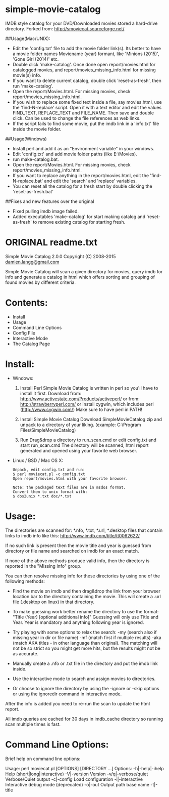 # simple-movie-catalog
IMDB style catalog for your DVD/Downloaded movies stored a hard-drive directory. Forked from: http://smoviecat.sourceforge.net/

##Usage(Mac/UNIX):
- Edit the 'config.txt' file to add the movie folder link(s). Its better to have a movie folder names Moviename (year) formant, like 'Minions (2015)', 'Gone Girl (2014)' etc.
- Double click 'make-catalog'. Once done open report/movies.html for catalogged movies, and report/movies_missing_info.html for missing movie(s) info.
- If you want to delete current catalog, double click 'reset-as-fresh', then run 'make-catalog'.
- Open the report/Movies.html. For missing movies, check report/movies_missing_info.html.
- If you wish to replace some fixed text inside a file, say movies.html, use the 'find-N-replace' script. Open it with a text editor and edit the values FIND_TEXT, REPLACE_TEXT and FILE_NAME. Then save and double click. Can be used to change the file references as web links.
- If the script fails to find some movie, put the imdb link in a 'info.txt' file inside the movie folder.

##Usage(Windows)
- Install perl and add it as an "Environment variable" in your windows.
- Edit 'config.txt' and add movie folder paths (like E:\Movies).
- run make-catalog.bat.
- Open the report/Movies.html. For missing movies, check report/movies_missing_info.html.
- If you want to replace anything in the report/movies.html, edit the 'find-N-replace.bat' and edit the 'search' and 'replace' variables.
- You can reset all the catalog for a fresh start by double clicking the 'reset-as-fresh.bat'

##Fixes and new features over the original
- Fixed pulling imdb image failed.
- Added executables 'make-catalog' for start making catalog and 'reset-as-fresh' to remove existing catalog for starting fresh.


# ORIGINAL readme.txt

Simple Movie Catalog 2.0.0
Copyright (C) 2008-2015 damien.langg@gmail.com

Simple Movie Catalog will scan a given directory for movies,
query imdb for info and generate a catalog in html which offers
sorting and grouping of found movies by different criteria.

Contents:
=========

 - Install
 - Usage
 - Command Line Options
 - Config File
 - Interactive Mode
 - The Catalog Page



Install:
========

* Windows:

   1. Install Perl
      Simple Movie Catalog is written in perl so you'll have to install it first.
      Download from: http://www.activestate.com/Products/activeperl/
      or from: http://strawberryperl.com/
      or install cygwin, which includes perl (http://www.cygwin.com/)
      Make sure to have perl in PATH!

   2. Install Simple Movie Catalog
      Download SimpleMovieCatalog.zip and unpack to a directory of your liking.
      (example: C:\Program Files\SimpleMovieCatalog)

   3. Run
      Drag&drop a directory to run_scan.cmd or edit config.txt and start run_scan.cmd
      The directory will be scanned, html report generated and opened using your
      favorite web browser.

* Linux / BSD / Mac OS X:

      Unpack, edit config.txt and run:
      $ perl moviecat.pl -c config.txt
      Open report/movies.html with your favorite browser.

      Note: the packaged text files are in msdos format.
      Convert them to unix format with:
      $ dos2unix *.txt doc/*.txt



Usage:
======

The directories are scanned for: *.nfo, *.txt, *.url, *.desktop files that
contain links to imdb info like this: http://www.imdb.com/title/tt0062622/

If no such link is present then the movie title and year is guessed from
directory or file name and searched on imdb for an exact match.

If none of the above methods produce valid info, then the directory is
reported in the "Missing Info" group.

You can then resolve missing info for these directories by using one of
the following methods:

 - Find the movie on imdb and then drag&drop the link from your
   browser location bar to the directory containing the movie.
   This will create a .url file (.desktop on linux) in that directory.

 - To make guessing work better rename the directory to use the format:
   "Title (Year) [optional additional info]"
   Guessing will only use Title and Year. Year is mandatory and anything
   following year is ignored.

 - Try playing with some options to relax the search:
        -my (search also if missing year in dir or file name)
        -mf (match first if multiple results)
        -aka (match AKA titles - in other language than original).
   The matching will not be so strict so you might get more hits,
   but the results might not be as accurate.

 - Manually create a .nfo or .txt file in the directory and put
   the imdb link inside.

 - Use the interactive mode to search and assign movies to directories.

 - Or choose to ignore the directory by using the -ignore or -skip options
   or using the ignoredir command in interactive mode.

After the info is added you need to re-run the scan to update the html report.

All imdb queries are cached for 30 days in imdb_cache directory so running scan
multiple times is fast.



Command Line Options:
=====================

Brief help on command line options:

Usage: perl moviecat.pl [OPTIONS] [DIRECTORY ...]
  Options:
    -h|-help|-ihelp         Help (short|long|interactive)
    -V|-version             Version
    -v/q|-verbose/quiet     Verbose/Quiet output
    -c|-config <CFGFILE>    Load configuration
    -i|-interactive         Interactive debug mode (deprecated)
    -o|-out <FILENAME>      Output path base name
    -t|-title <TITLE>       Set Title (multiple to define groups)
    -g|-group               Group separator
    -s|-skip <NAME>         Skip file or dir (recursive) 
    -ignore <DIR>           Ignore dir with missing info (not recursive)
    -user VOTES_URL         Add user's votes from imdb user's vote history url
    -subs URL               Add subtitle search site
    -link URL               Add a custom link
    -tag NAME=PATTERN       Add a tag NAME if path matches PATTERN
    -ext EXT                Add a file extension of recognized media files
    DIRECTORY               Directory to scan

  More Options:
    -tagorder TAGLIST       Specify tag order: TAG1,TAG2,TAG3,...
    -tagstate NAME=VAL      Specify default tag state: all, not, set, hide
    -x|-regex <EXPR>        Skip using regular expressions
    -ns|-noskip             Clear preset skip lists
    -gs|-gskip <NAME>       Group Skip file or dir
    -gx|-gregex <EXPR>      Group Skip using regular expressions
    -js                     Use javascript for sorting [default]
    -nojs                   Use static html for sorting
    -xml                    Export catalog to .xml files
    -nosubs                 Clear subtitle search site list
    -nolink                 Clear custom links list
    -a|-automatch           Auto guess and report exact matches [default]
    -na|-noautomatch        Disable auto match
    -m|-missing             Report folders with missing info [default]
    -nm|-nomissing          Don't report missing info
    -mm|-missmatch          Report guessed exact matches as missing
    -mf|-matchfirst         Match first if multiple matches exists
    -my|-matchyear          Match also folders with missing year
    -mfn|-matchfilename     Match also by filename [default]
    -nfn|-nomatchfilename   Don't match by filename
    -aka                    Match AKA titles (other language,..)
    -noaka                  Disable AKA titles [default]
    -as|-autosave           Save auto guessed exact matches
    -cachedays <NUM>        Number of days to cache pages [default: 90]
    -theme <NAME>           Select theme name [default: white]
    -origtitle              Use original movie title
    -deftitle               Use default (regional) movie title [default]

  Presets:
    skip list: [sample subs subtitles cover covers]
    regex skip: [/subs-.*/ /\W*sample\W*/]
    media ext: [mpg mpeg mpe mp4 avi mov qt wmv mkv iso bin cue ratdvd tivo ts divx vob nfo rar srt sub]
    codec tags: [hidef hd hdtv hddvdrip hddvd bluray bd5 bd9 720 720p 720i 1080 1080p 1080i 3D HSBS Half-SBS H-SBS Half.Over.Under Half-OU Half.OU cam ts r5 dvdscr dvdrip dvd dvd9 cd1 cd2 vcd xvid divx x264 matroska wmv dts dolby ac3 vorbis mp3 sub]
    cache dir: [imdb_cache]
    cache days: [90]
    output: [report/movies]


Option Notes:

  User Votes:

    -user VOTES_URL         Add user's votes from imdb user's vote history url

    VOTES_URL has the following format: [Name=]{URL|ID|FILE}
    Examples:
        -user http://www.imdb.com/mymovies/list?l=12345678
        -user 12345678
        -user Johnny=12345678
        -user George=myvotes.html


  Movie Tags:

    -tag NAME=PATTERN       Add a tag NAME if path matches PATTERN

    Movies can be assigned some tags, which allow additional filtering.
    Tags are assigned based on:
    - path matching (HiDef)
    - imdb movie type (TV,Video,Series)
    - movie match method (Guess)
    In a way, path matching tags are similar to groups, but
    offer more flexible filtering.

    Examples:
        -tag Seen=seen
        -tag Downloads=/Downloads/
    Multiple patterns can be specified, separated with comma, example:
        -tag HiDef=hidef,720,1080
    Note: HiDef tag is already predefined, to disable it assign it
    an empty PATTERN. Example:
        -tag HiDef=
    To add patterns to an existing tag, use += instead of = example:
        -tag HiDef+=hddvd
    Note: NAME must not contain any spaces or commas (,).


  Subtitles and Links:

    -subs URL               Add subtitle search site
    -link URL               Add a custom link

    The following patterns can be used in the URL:
        %ID%    -   Movie ID
        %TITLE% -   Movie Title
        %YEAR%  -   Movie Year
    And a custom name can be specified like this: NAME=URL

    Examples:
        -subs http://www.subtitlesource.org/title/tt%ID%
        -subs http://divxtitles.com/%TITLE%/English/any/1
        -link Trailers=http://www.imdb.com/title/tt%ID%/trailers
        -link http://www.google.com/search?q=%TITLE%
        -link http://en.wikipedia.org/wiki/Special:Search?search=%TITLE%

  Themes:
    -theme <NAME> option will select the default theme
    A new theme can be added to lib/name.css


Config File:
============

All command line options can be used in a config file.
Use only one option per line, followed by optional arguments in same line.
Empty lines and lines starting with # are ignored.
Multiple config files can be specified or nested, so you can include the
ignore list generated by the interactive ignoredir commad with:
"-c ignore.txt" from the command line or from the config file.
See doc/sample-cfg.txt for an example.



Interactive Mode:
=================

Note: this functionality is deprecated and will get removed in the future.

Start with -i option or run interactive.cmd to enter interactive debug mode.
In interactive mode, you can assign movies to directories which are missing
info (either missing a .nfo file or guessing didn't give an exact match).

Brief help on interactive commands:

TITLE (YEAR)    -  Search by TITLE [(YEAR) optional]
s TITLE (YEAR)  -  Search by TITLE [(YEAR) optional]
ID              -  Specify IMDB ID
URL             -  Specify IMDB URL

.               -  Show current dir info and guesses
l / ll          -  List relevant / all files
d / dd          -  List dirs (missing info / all)
dir             -  List sub-dirs to current dir
cd N/DIR        -  Change to dir number(N) / name(DIR)
<enter>         -  Next dir with missing info
n / p           -  Next / Previous dir
pwd             -  Print Current Dir
ignoredir       -  Add dir to ignore.txt
!CMD            -  Run command CMD in dir
r               -  Recreate Report
? / h / help    -  Print Help
q / quit        -  Quit



The Catalog Page:
=================

The created catalog is an interactive html + javascript page, which lists
all the found movies and offers sorting and filtering of them. The interface
should mostly be self explaining and intuitive, but here are a few details
worth mentioning:

Tag filtering:

Each tag can be in one of the 3 states: "all", "not", "selected".
 - "all" state: no filtering is done for this specific tag,
    so all movies are shown regardles if they contain the tag or not.
 - "not" state: only movies that don't contain the tag are matched and shown.
 - "selected" state: only movies that contain the tag are matched and shown.

This logic is then applied for each tag, and the intersection of movies
that match the set tag states is shown.

Genre filtering:

The genre filtering behaves in two different ways, depending if more than half or
less than half of the genres are selected.
- less than half genres selected:
  All movies that contain at least one of the selected genre is matched and shown. 
- more than half genres selected:
  Only movies whose all genres are selected are matched. In other words,
  movie that contains an unselected genre is not shown.
Example:
- Only "Comdey" is selected: all movies that contain comedy are shown.
- Everything but "Comedy" selected: all movies except those that
  contain comedy are shown.

To quickly select just one genre, you can just click on the genre name.



License:
========

Covered by the GPL License.
Read doc/license.txt and doc/gpl.txt for details.




